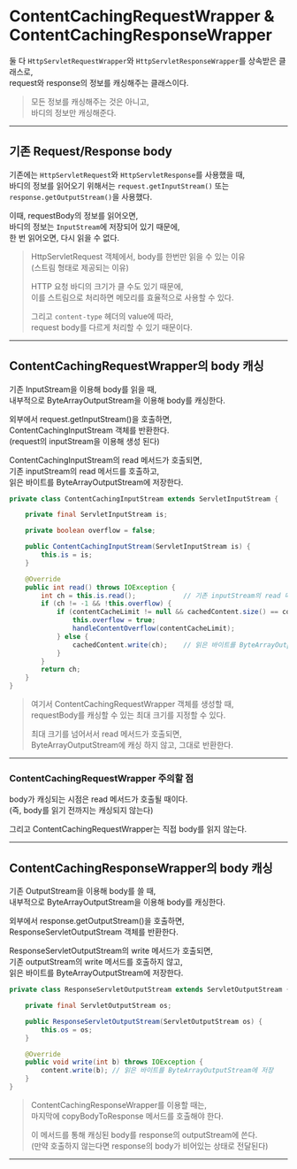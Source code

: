 # ContentCachingRequestWrapper & ContentCachingResponseWrapper

둘 다 `HttpServletRequestWrapper`와 `HttpServletResponseWrapper`를 상속받은 클래스로,  
request와 response의 정보를 캐싱해주는 클래스이다.

> 모든 정보를 캐싱해주는 것은 아니고,  
> 바디의 정보만 캐싱해준다.

---

## 기존 Request/Response body

기존에는 `HttpServletRequest`와 `HttpServletResponse`를 사용했을 때,  
바디의 정보를 읽어오기 위해서는 `request.getInputStream()` 또는 `response.getOutputStream()`을 사용했다.

이때, requestBody의 정보를 읽어오면,  
바디의 정보는 `InputStream`에 저장되어 있기 때문에,  
한 번 읽어오면, 다시 읽을 수 없다.

> HttpServletRequest 객체에서, body를 한번만 읽을 수 있는 이유  
> (스트림 형태로 제공되는 이유)
> 
> HTTP 요청 바디의 크기가 클 수도 있기 때문에,  
> 이를 스트림으로 처리하면 메모리를 효율적으로 사용할 수 있다.
> 
> 그리고 `content-type` 헤더의 value에 따라,  
> request body를 다르게 처리할 수 있기 때문이다.

---

## ContentCachingRequestWrapper의 body 캐싱

기존 InputStream을 이용해 body를 읽을 때,  
내부적으로 ByteArrayOutputStream을 이용해 body를 캐싱한다.

외부에서 request.getInputStream()을 호출하면,  
ContentCachingInputStream 객체를 반환한다.  
(request의 inputStream을 이용해 생성 된다)

ContentCachingInputStream의 read 메서드가 호출되면,  
기존 inputStream의 read 메서드를 호출하고,  
읽은 바이트를 ByteArrayOutputStream에 저장한다.

```java
private class ContentCachingInputStream extends ServletInputStream {

    private final ServletInputStream is;

    private boolean overflow = false;

    public ContentCachingInputStream(ServletInputStream is) {
        this.is = is;
    }

    @Override
    public int read() throws IOException {
        int ch = this.is.read();            // 기존 inputStream의 read 메서드 호출
        if (ch != -1 && !this.overflow) {
            if (contentCacheLimit != null && cachedContent.size() == contentCacheLimit) {
                this.overflow = true;
                handleContentOverflow(contentCacheLimit);
            } else {
                cachedContent.write(ch);    // 읽은 바이트를 ByteArrayOutputStream에 저장
            }
        }
        return ch;
    }
}
```

> 여기서 ContentCachingRequestWrapper 객체를 생성할 때,  
> requestBody를 캐싱할 수 있는 최대 크기를 지정할 수 있다.
> 
> 최대 크기를 넘어서서 read 메서드가 호출되면,  
> ByteArrayOutputStream에 캐싱 하지 않고, 그대로 반환한다.

---

### ContentCachingRequestWrapper 주의할 점

body가 캐싱되는 시점은 read 메서드가 호출될 때이다.  
(즉, body를 읽기 전까지는 캐싱되지 않는다)

그리고 ContentCachingRequestWrapper는 직접 body를 읽지 않는다.

---

## ContentCachingResponseWrapper의 body 캐싱

기존 OutputStream을 이용해 body를 쓸 때,  
내부적으로 ByteArrayOutputStream을 이용해 body를 캐싱한다.

외부에서 response.getOutputStream()을 호출하면,  
ResponseServletOutputStream 객체를 반환한다.

ResponseServletOutputStream의 write 메서드가 호출되면,  
기존 outputStream의 write 메서드를 호출하지 않고,  
읽은 바이트를 ByteArrayOutputStream에 저장한다.

```java
private class ResponseServletOutputStream extends ServletOutputStream {

    private final ServletOutputStream os;

    public ResponseServletOutputStream(ServletOutputStream os) {
        this.os = os;
    }

    @Override
    public void write(int b) throws IOException {
        content.write(b); // 읽은 바이트를 ByteArrayOutputStream에 저장
    }
}
```

> ContentCachingResponseWrapper를 이용할 때는,  
> 마지막에 copyBodyToResponse 메서드를 호출해야 한다.
> 
> 이 메서드를 통해 캐싱된 body를 response의 outputStream에 쓴다.  
> (만약 호출하지 않는다면 response의 body가 비어있는 상태로 전달된다)

---

